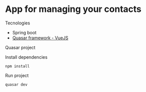 # App for managing your contacts

Tecnologies

- Spring boot
- [Quasar framework - VueJS](https://quasar.dev/)


Quasar project

Install dependencies
    
    npm install
    
Run project
    
    quasar dev
